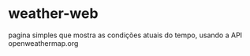 # weather-web
 pagina simples que mostra as condições atuais do tempo, usando a API openweathermap.org
